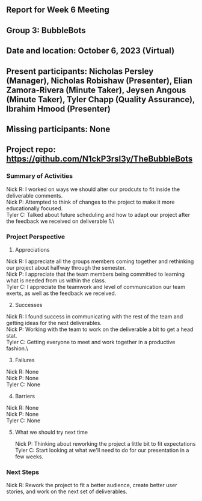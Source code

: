## Report for Week 6 Meeting
## Group 3: BubbleBots
## Date and location: October 6, 2023 (Virtual)
## Present participants: Nicholas Persley (Manager), Nicholas Robishaw (Presenter), Elian Zamora-Rivera (Minute Taker), Jeysen Angous (Minute Taker), Tyler Chapp (Quality Assurance), Ibrahim Hmood (Presenter)
## Missing participants: None
## Project repo: https://github.com/N1ckP3rsl3y/TheBubbleBots

### Summary of Activities

Nick R: I worked on ways we should alter our prodcuts to fit inside the deliverable comments.\
Nick P: Attempted to think of changes to the project to make it more educationally focused.\
Tyler C: Talked about future scheduling and how to adapt our project after the feedback we received on deliverable 1.\


### Project Perspective
1. Appreciations

  Nick R: I appreciate all the groups members coming together and rethinking our project about halfway through the semester.\
  Nick P: I appreciate that the team members being committed to learning what is needed from us within the class.\
  Tyler C: I appreciate the teamwork and level of communication our team exerts, as well as the feedback we received.

2. Successes

  Nick R: I found success in communicating with the rest of the team and getting ideas for the next deliverables.\
  Nick P: Working with the team to work on the deliverable a bit to get a head stat.\
  Tyler C: Getting everyone to meet and work together in a productive fashion.\

3. Failures

  Nick R: None\
  Nick P: None\
  Tyler C: None

4. Barriers

  Nick R: None\
  Nick P: None\
  Tyler C: None

5. What we should try next time
   
   Nick P: Thinking about reworking the project a little bit to fit expectations\
   Tyler C: Start looking at what we'll need to do for our presentation in a few weeks.

### Next Steps

  Nick R: Rework the project to fit a better audience, create better user stories, and work on the next set of deliverables.
